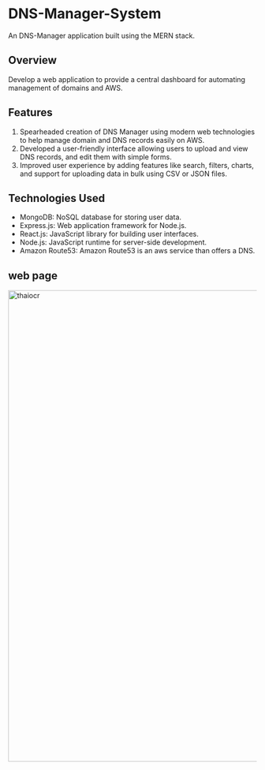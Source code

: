 ﻿# DNS-Manager-System

An DNS-Manager application built using the MERN stack.


## Overview

Develop a web application to provide a central dashboard for automating management of domains and AWS.

## Features

1.  Spearheaded creation of DNS Manager using modern web technologies to help manage domain and DNS records
 easily on AWS.
2. Developed a user-friendly interface allowing users to upload and view DNS records, and edit them with simple forms.
3. Improved user experience by adding features like search, filters, charts, and support for uploading data in bulk using
 CSV or JSON files.

## Technologies Used

- MongoDB: NoSQL database for storing user data.
- Express.js: Web application framework for Node.js.
- React.js: JavaScript library for building user interfaces.
- Node.js: JavaScript runtime for server-side development.
- Amazon Route53: Amazon Route53 is an aws service than offers a DNS.


## web page
<img width="956" alt="thaiocr" src="https://main--gautamjha306.netlify.app/dnsproject.png">


   
